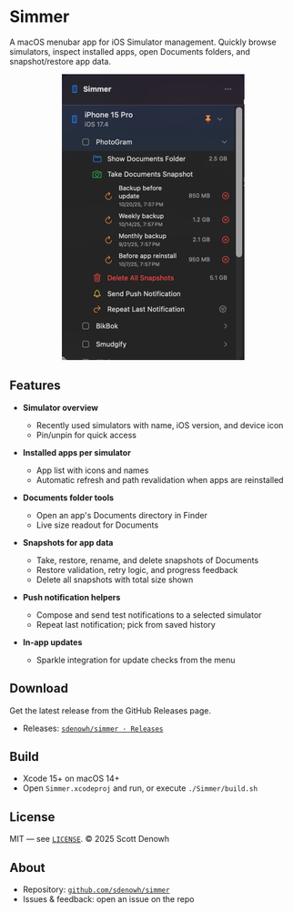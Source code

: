 # Simmer

A macOS menubar app for iOS Simulator management. Quickly browse simulators, inspect installed apps, open Documents folders, and snapshot/restore app data.

<p align="center">
  <img src="screenshot.png" alt="App screenshot" width="321" height="502">
</p>

## Features

- **Simulator overview**
  - Recently used simulators with name, iOS version, and device icon
  - Pin/unpin for quick access

- **Installed apps per simulator**
  - App list with icons and names
  - Automatic refresh and path revalidation when apps are reinstalled

- **Documents folder tools**
  - Open an app's Documents directory in Finder
  - Live size readout for Documents

- **Snapshots for app data**
  - Take, restore, rename, and delete snapshots of Documents
  - Restore validation, retry logic, and progress feedback
  - Delete all snapshots with total size shown

- **Push notification helpers**
  - Compose and send test notifications to a selected simulator
  - Repeat last notification; pick from saved history

- **In-app updates**
  - Sparkle integration for update checks from the menu

## Download

Get the latest release from the GitHub Releases page.

- Releases: [`sdenowh/simmer · Releases`](https://github.com/sdenowh/simmer/releases)

## Build

- Xcode 15+ on macOS 14+
- Open `Simmer.xcodeproj` and run, or execute `./Simmer/build.sh`

## License

MIT — see [`LICENSE`](LICENSE). © 2025 Scott Denowh

## About

- Repository: [`github.com/sdenowh/simmer`](https://github.com/sdenowh/simmer)
- Issues & feedback: open an issue on the repo
